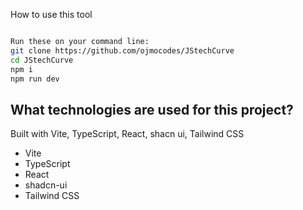 How to use this tool

```sh

Run these on your command line:
git clone https://github.com/ojmocodes/JStechCurve
cd JStechCurve
npm i
npm run dev
```


## What technologies are used for this project?

Built with Vite, TypeScript, React, shacn ui, Tailwind CSS

- Vite
- TypeScript
- React
- shadcn-ui
- Tailwind CSS
